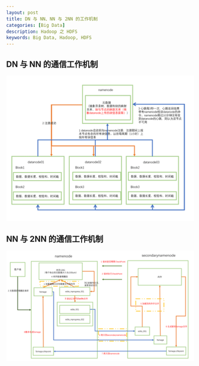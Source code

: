 ```yaml
---
layout: post
title: DN 与 NN、NN 与 2NN 的工作机制
categories: [Big Data]
description: Hadoop 之 HDFS
keywords: Big Data, Hadoop, HDFS
---
```


## DN 与 NN 的通信工作机制

![](/images/posts/hadoop/BigData9-NNAndDN.png)



## NN 与 2NN 的通信工作机制

![](/images/posts/hadoop/BigData9-NNAnd2NN.png)